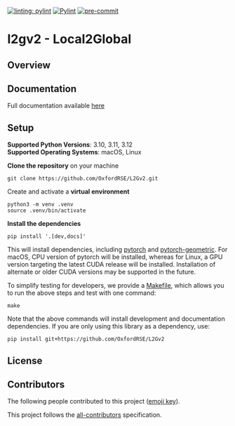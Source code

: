 
[![linting: pylint](https://img.shields.io/badge/linting-pylint-yellowgreen)](https://github.com/pylint-dev/pylint)
[![Pylint](https://github.com/lotzma/L2Gv2/actions/workflows/pylint.yml/badge.svg)](https://github.com/lotzma/L2Gv2/actions/workflows/pylint.yml)
[![pre-commit](https://img.shields.io/badge/pre--commit-enabled-brightgreen?logo=pre-commit)](https://github.com/pre-commit/pre-commit)

# l2gv2 - Local2Global

## Overview

## Documentation

Full documentation available [here](https://l2gv2.readthedocs.io/en/latest/)

## Setup

**Supported Python Versions**: 3.10, 3.11, 3.12  
**Supported Operating Systems**: macOS, Linux

**Clone the repository** on your machine

```shell
git clone https://github.com/OxfordRSE/L2Gv2.git
```

Create and activate a **virtual environment**

```shell
python3 -m venv .venv
source .venv/bin/activate
```

**Install the dependencies**

```shell
pip install '.[dev,docs]'
```

This will install dependencies, including [pytorch](https://pytorch.org) and
[pytorch-geometric](https://pyg.org). For macOS, CPU version of pytorch will
be installed, whereas for Linux, a GPU version targeting the latest CUDA
release will be installed. Installation of alternate or older CUDA versions
may be supported in the future.

To simplify testing for developers, we provide a [Makefile](Makefile), which
allows you to run the above steps and test with one command:

```shell
make
```

Note that the above commands will install development and documentation
dependencies. If you are only using this library as a dependency, use:

```shell
pip install git+https://github.com/OxfordRSE/L2Gv2
```

## License

## Contributors

The following people contributed to this project ([emoji key](https://allcontributors.org/docs/en/emoji-key)).


This project follows the [all-contributors](https://github.com/all-contributors/all-contributors) specification.
